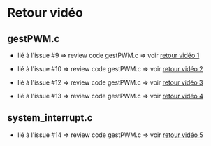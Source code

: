 # Retour vidéo 
## gestPWM.c

- lié à l'issue #9 => review code gestPWM.c => voir [retour vidéo 1](https://www.swisstransfer.com/d/ad7a98d8-04b5-45e7-b217-52f791bd63e9)

- lié à l'issue #10 => review code gestPWM.c => voir [retour vidéo 2](https://www.swisstransfer.com/d/b7834748-194a-4d95-aace-346bb0c693ae)

- lié à l'issue #12 => review code gestPWM.c => voir [retour vidéo 3](https://www.swisstransfer.com/d/e8a83d9c-cdab-4a9a-8694-63fabb952bf9)

- lié à l'issue #13 => review code gestPWM.c => voir [retour vidéo 4](https://www.swisstransfer.com/d/1949bd3c-ec0e-4689-a37e-e38541ca9cb5)

## system_interrupt.c

- lié à l'issue #14 => review code gestPWM.c => voir [retour vidéo 5](https://www.swisstransfer.com/d/f8139f5f-c95c-4dab-8e52-4f2d5db31f24)
